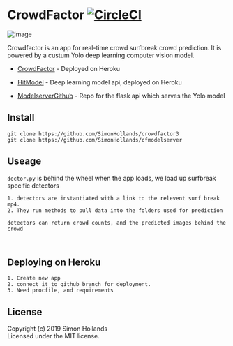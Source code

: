 # CrowdFactor [![CircleCI](https://circleci.com/gh/SimonHollands/crowdfactor3.svg?style=svg)](https://circleci.com/gh/SimonHollands/crowdfactor3)

![image](https://user-images.githubusercontent.com/22828446/68315875-52def480-006d-11ea-8f59-48ffc1b16ec0.png)


Crowdfactor is an app for real-time crowd surfbreak crowd prediction. It is powered by a custum Yolo deep learning computer vision model. 
* [CrowdFactor](https://crowdfactor.herokuapp.com/) - Deployed on Heroku
* [HitModel](https://crowdfactor.herokuapp.com/) - Deep learning model api, deployed on Heroku

* [ModelserverGithub](https://github.com/SimonHollands/cfmodelserver) - Repo for the flask api which serves the Yolo model


## Install
```
git clone https://github.com/SimonHollands/crowdfactor3
git clone https://github.com/SimonHollands/cfmodelserver 
```

## Useage
```dector.py``` is behind the wheel
when the app loads, we load up surfbreak specific detectors
```
1. detectors are instantiated with a link to the relevent surf break mp4. 
2. They run methods to pull data into the folders used for prediction

detectors can return crowd counts, and the predicted images behind the crowd 



```



## Deploying on Heroku
```
1. Create new app
2. connect it to github branch for deployment.
3. Need procfile, and requirements
```

## License
Copyright (c) 2019 Simon Hollands  
Licensed under the MIT license.